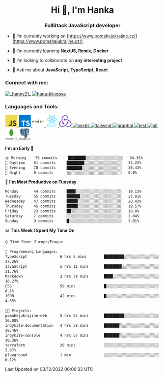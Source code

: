 <h1 align="center">Hi 👋, I'm Hanka</h1>
<h3 align="center">FullStack JavaScript developer</h3>

- 🔭 I’m currently working on [https://www.pomahejukrajine.cz/](https://www.pomahejukrajine.cz/)

- 🌱 I’m currently learning **NextJS, Remix, Docker**

- 👯 I’m looking to collaborate on **any interesting project**

- 💬 Ask me about **JavaScript, TypeScript, React**

<h3 align="left">Connect with me:</h3>
<p align="left">
<a href="https://twitter.com/_hanny21_" target="blank"><img align="center" src="https://raw.githubusercontent.com/rahuldkjain/github-profile-readme-generator/master/src/images/icons/Social/twitter.svg" alt="_hanny21_" height="30" width="40" /></a>
<a href="https://linkedin.com/in/hana-klingova" target="blank"><img align="center" src="https://raw.githubusercontent.com/rahuldkjain/github-profile-readme-generator/master/src/images/icons/Social/linked-in-alt.svg" alt="hana-klingova" height="30" width="40" /></a>
</p>

<h3 align="left">Languages and Tools:</h3>
<p align="left"> 
<a href="https://developer.mozilla.org/en-US/docs/Web/JavaScript" target="_blank" rel="noreferrer"> <img src="https://raw.githubusercontent.com/devicons/devicon/master/icons/javascript/javascript-original.svg" alt="javascript" width="40" height="40"/> </a> 
<a href="https://www.typescriptlang.org/" target="_blank" rel="noreferrer"> <img src="https://raw.githubusercontent.com/devicons/devicon/master/icons/typescript/typescript-original.svg" alt="typescript" width="40" height="40"/> </a> 
<a href="https://nodejsorg" target="_blank" rel="noreferrer"> <img src="https://raw.githubusercontent.com/devicons/devicon/master/icons/nodejs/nodejs-original-wordmark.svg" alt="nodejs" width="40" height="40"/> </a> 
<a href="https://reactjs.org/" target="_blank" rel="noreferrer"> <img src="https://raw.githubusercontent.com/devicons/devicon/master/icons/react/react-original-wordmark.svg" alt="react" width="40" height="40"/> </a> 
<a href="https://redux.js.org" target="_blank" rel="noreferrer"> <img src="https://raw.githubusercontent.com/devicons/devicon/master/icons/redux/redux-original.svg" alt="redux" width="40" height="40"/> </a> 
<a href="https://nextjs.org/" target="_blank" rel="noreferrer"> <img src="https://cdn.worldvectorlogo.com/logos/nextjs-2.svg" alt="nextjs" width="40" height="40"/> </a> 
<a href="https://tailwindcss.com/" target="_blank" rel="noreferrer"> <img src="https://www.vectorlogo.zone/logos/tailwindcss/tailwindcss-icon.svg" alt="tailwind" width="40" height="40"/> </a> 
<a href="https://graphql.org" target="_blank" rel="noreferrer"> <img src="https://www.vectorlogo.zone/logos/graphql/graphql-icon.svg" alt="graphql" width="40" height="40"/> </a> 
<a href="https://jestjs.io" target="_blank" rel="noreferrer"> <img src="https://www.vectorlogo.zone/logos/jestjsio/jestjsio-icon.svg" alt="jest" width="40" height="40"/> </a> 
<a href="https://git-scm.com/" target="_blank" rel="noreferrer"> <img src="https://www.vectorlogo.zone/logos/git-scm/git-scm-icon.svg" alt="git" width="40" height="40"/> </a> 
<a href="https://www.mongodb.com/" target="_blank" rel="noreferrer"> <img src="https://raw.githubusercontent.com/devicons/devicon/master/icons/mongodb/mongodb-original-wordmark.svg" alt="mongodb" width="40" height="40"/> </a>  
<a href="https://www.postgresql.org" target="_blank" rel="noreferrer"> <img src="https://raw.githubusercontent.com/devicons/devicon/master/icons/postgresql/postgresql-original-wordmark.svg" alt="postgresql" width="40" height="40"/> </a> 
</p>

<!--START_SECTION:waka-->
**I'm an Early 🐤** 

```text
🌞 Morning    79 commits     ████████░░░░░░░░░░░░░░░░░   34.35% 
🌆 Daytime    81 commits     ████████░░░░░░░░░░░░░░░░░   35.22% 
🌃 Evening    70 commits     ███████░░░░░░░░░░░░░░░░░░   30.43% 
🌙 Night      0 commits      ░░░░░░░░░░░░░░░░░░░░░░░░░   0.0%

```
📅 **I'm Most Productive on Tuesday** 

```text
Monday       44 commits     ████░░░░░░░░░░░░░░░░░░░░░   19.13% 
Tuesday      55 commits     ██████░░░░░░░░░░░░░░░░░░░   23.91% 
Wednesday    47 commits     █████░░░░░░░░░░░░░░░░░░░░   20.43% 
Thursday     45 commits     █████░░░░░░░░░░░░░░░░░░░░   19.57% 
Friday       23 commits     ██░░░░░░░░░░░░░░░░░░░░░░░   10.0% 
Saturday     7 commits      ░░░░░░░░░░░░░░░░░░░░░░░░░   3.04% 
Sunday       9 commits      █░░░░░░░░░░░░░░░░░░░░░░░░   3.91%

```


📊 **This Week I Spent My Time On** 

```text
⌚︎ Time Zone: Europe/Prague

💬 Programming Languages: 
TypeScript               6 hrs 5 mins        █████████░░░░░░░░░░░░░░░░   37.26% 
JavaScript               5 hrs 11 mins       ████████░░░░░░░░░░░░░░░░░   31.76% 
Markdown                 2 hrs 39 mins       ████░░░░░░░░░░░░░░░░░░░░░   16.27% 
CSS                      59 mins             █░░░░░░░░░░░░░░░░░░░░░░░░   6.1% 
JSON                     42 mins             █░░░░░░░░░░░░░░░░░░░░░░░░   4.35%

🐱‍💻 Projects: 
pomahejukrajine-web      5 hrs 54 mins       █████████░░░░░░░░░░░░░░░░   36.08% 
indykite-documentation   4 hrs 58 mins       ███████░░░░░░░░░░░░░░░░░░   30.46% 
indykite-console         4 hrs 57 mins       ███████░░░░░░░░░░░░░░░░░░   30.36% 
terraform                29 mins             ░░░░░░░░░░░░░░░░░░░░░░░░░   2.97% 
playground               1 min               ░░░░░░░░░░░░░░░░░░░░░░░░░   0.12%

```


 Last Updated on 03/12/2022 06:06:32 UTC
<!--END_SECTION:waka-->
